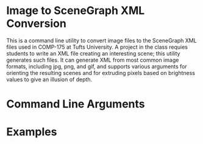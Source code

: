 # Image to SceneGraph XML Conversion
This is a command line utility to convert image files to the SceneGraph XML files used in COMP-175 at Tufts University. A project in the class requies students to write an XML file creating an interesting scene; this utility generates such files. It can generate XML from most common image formats, including jpg, png, and gif, and supports various arguments for orienting the resulting scenes and for extruding pixels based on brightness values to give an illusion of depth.

# Command Line Arguments

# Examples


